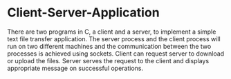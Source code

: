 # Client-Server-Application
 
There are two programs in C, a client and a server, to implement a simple text file transfer application.
The server process and the client process will run on two different machines and the communication between the two processes is achieved using sockets.
Client can request server to download or upload the files.
Server serves the request to the client and displays appropriate message on successful operations.
